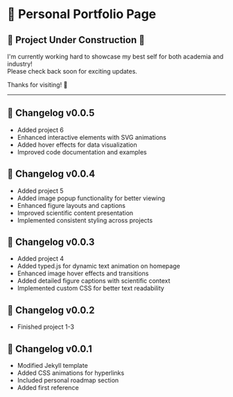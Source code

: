 # 🌟 Personal Portfolio Page

## 🚧 Project Under Construction 🚧

I'm currently working hard to showcase my best self for both academia and industry!  
Please check back soon for exciting updates.

Thanks for visiting! 🙌

---
## 📌 Changelog v0.0.5
- Added project 6
- Enhanced interactive elements with SVG animations
- Added hover effects for data visualization
- Improved code documentation and examples


## 📌 Changelog v0.0.4

- Added project 5
- Added image popup functionality for better viewing
- Enhanced figure layouts and captions
- Improved scientific content presentation
- Implemented consistent styling across projects

## 📌 Changelog v0.0.3

- Added project 4
- Added typed.js for dynamic text animation on homepage
- Enhanced image hover effects and transitions
- Added detailed figure captions with scientific context
- Implemented custom CSS for better text readability

## 📌 Changelog v0.0.2

- Finished project 1-3

## 📌 Changelog v0.0.1

- Modified Jekyll template
- Added CSS animations for hyperlinks
- Included personal roadmap section
- Added first reference
